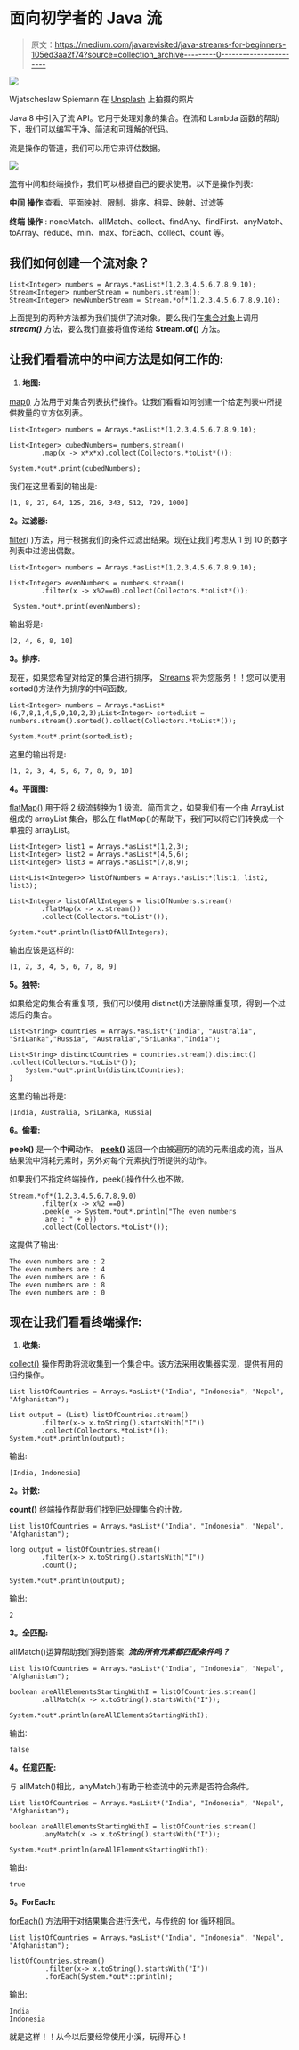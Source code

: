 # 面向初学者的 Java 流

> 原文：<https://medium.com/javarevisited/java-streams-for-beginners-105ed3aa2f74?source=collection_archive---------0----------------------->

![](img/9acd88bd06a7522dee0f28c873e31aa8.png)

Wjatscheslaw Spiemann 在 [Unsplash](https://unsplash.com/s/photos/stream?utm_source=unsplash&utm_medium=referral&utm_content=creditCopyText) 上拍摄的照片

Java 8 中引入了流 API。它用于处理对象的集合。在流和 Lambda 函数的帮助下，我们可以编写干净、简洁和可理解的代码。

流是操作的管道，我们可以用它来评估数据。

[![](img/7e2a826fbd5dc4f7a3ccb87e6700dd65.png)](https://javarevisited.blogspot.com/2018/08/top-5-java-8-courses-to-learn-online.html)

[流](/javarevisited/7-best-java-tutorials-and-books-to-learn-lambda-expression-and-stream-api-and-other-features-3083e6038e14?source=---------14------------------)有中间和终端操作，我们可以根据自己的要求使用。以下是操作列表:

**中间** **操作**:查看、平面映射、限制、排序、相异、映射、过滤等

**终端** **操作** : noneMatch、allMatch、collect、findAny、findFirst、anyMatch、toArray、reduce、min、max、forEach、collect、count 等。

## 我们如何创建一个流对象？

```
List<Integer> numbers = Arrays.*asList*(1,2,3,4,5,6,7,8,9,10);
Stream<Integer> numberStream = numbers.stream();
Stream<Integer> newNumberStream = Stream.*of*(1,2,3,4,5,6,7,8,9,10);
```

上面提到的两种方法都为我们提供了流对象。要么我们在[集合对象](/javarevisited/50-java-collections-interview-questions-for-beginners-and-experienced-programmers-4d2c224cc5ab)上调用 ***stream()*** 方法，要么我们直接将值传递给 **Stream.of()** 方法。

## 让我们看看流中的**中间方法**是如何工作的:

1.  **地图:**

[map()](/javarevisited/how-to-use-streams-map-filter-and-collect-methods-in-java-1e13609a318b) 方法用于对集合列表执行操作。让我们看看如何创建一个给定列表中所提供数量的立方体列表。

```
List<Integer> numbers = Arrays.*asList*(1,2,3,4,5,6,7,8,9,10);

List<Integer> cubedNumbers= numbers.stream()
        .map(x -> x*x*x).collect(Collectors.*toList*());

System.*out*.print(cubedNumbers);
```

我们在这里看到的输出是:

```
[1, 8, 27, 64, 125, 216, 343, 512, 729, 1000]
```

**2。过滤器:**

[filter(](https://www.java67.com/2018/03/java-8-stream-find-first-and-filter-example.html) )方法，用于根据我们的条件过滤出结果。现在让我们考虑从 1 到 10 的数字列表中过滤出偶数。

```
List<Integer> numbers = Arrays.*asList*(1,2,3,4,5,6,7,8,9,10);

List<Integer> evenNumbers = numbers.stream()
        .filter(x -> x%2==0).collect(Collectors.*toList*());

 System.*out*.print(evenNumbers);
```

输出将是:

```
[2, 4, 6, 8, 10]
```

**3。排序:**

现在，如果您希望对给定的集合进行排序， [Streams](/javarevisited/7-best-java-collections-and-stream-api-courses-for-beginners-in-2020-3ad18d52c38) 将为您服务！！您可以使用 sorted()方法作为排序的中间函数。

```
List<Integer> numbers = Arrays.*asList*(6,7,8,1,4,5,9,10,2,3);List<Integer> sortedList = numbers.stream().sorted().collect(Collectors.*toList*());

System.*out*.print(sortedList);
```

这里的输出将是:

```
[1, 2, 3, 4, 5, 6, 7, 8, 9, 10]
```

**4。平面图:**

[flatMap()](http://www.java67.com/2016/03/how-to-use-flatmap-in-java-8-stream.html) 用于将 2 级流转换为 1 级流。简而言之，如果我们有一个由 ArrayList 组成的 arrayList 集合，那么在 flatMap()的帮助下，我们可以将它们转换成一个单独的 arrayList。

```
List<Integer> list1 = Arrays.*asList*(1,2,3);
List<Integer> list2 = Arrays.*asList*(4,5,6);
List<Integer> list3 = Arrays.*asList*(7,8,9);

List<List<Integer>> listOfNumbers = Arrays.*asList*(list1, list2, list3);

List<Integer> listOfAllIntegers = listOfNumbers.stream()
        .flatMap(x -> x.stream())
        .collect(Collectors.*toList*());

System.*out*.println(listOfAllIntegers);
```

输出应该是这样的:

```
[1, 2, 3, 4, 5, 6, 7, 8, 9]
```

**5。独特:**

如果给定的集合有重复项，我们可以使用 distinct()方法删除重复项，得到一个过滤后的集合。

```
List<String> countries = Arrays.*asList*("India", "Australia", "SriLanka","Russia", "Australia","SriLanka","India");

List<String> distinctCountries = countries.stream().distinct()
.collect(Collectors.*toList*());
    System.*out*.println(distinctCountries);
}
```

这里的输出将是:

```
[India, Australia, SriLanka, Russia]
```

**6。偷看:**

**peek()** 是一个**中间**动作。 [**peek()**](https://www.java67.com/2016/09/java-8-streampeek-example.html) 返回一个由被遍历的流的元素组成的流，当从结果流中消耗元素时，另外对每个元素执行所提供的动作。

如果我们不指定终端操作，peek()操作什么也不做。

```
Stream.*of*(1,2,3,4,5,6,7,8,9,0)
        .filter(x -> x%2 ==0)
        .peek(e -> System.*out*.println("The even numbers 
         are : " + e))
        .collect(Collectors.*toList*());
```

这提供了输出:

```
The even numbers are : 2
The even numbers are : 4
The even numbers are : 6
The even numbers are : 8
The even numbers are : 0
```

## 现在让我们看看终端操作:

1.  **收集:**

[collect()](https://www.java67.com/2018/06/java-8-streamcollect-example.html) 操作帮助将流收集到一个集合中。该方法采用收集器实现，提供有用的归约操作。

```
List listOfCountries = Arrays.*asList*("India", "Indonesia", "Nepal", "Afghanistan");

List output = (List) listOfCountries.stream()
        .filter(x-> x.toString().startsWith("I"))
        .collect(Collectors.*toList*());
System.*out*.println(output);
```

输出:

```
[India, Indonesia]
```

**2。计数:**

**count()** 终端操作帮助我们找到已处理集合的计数。

```
List listOfCountries = Arrays.*asList*("India", "Indonesia", "Nepal", "Afghanistan");

long output = listOfCountries.stream()
        .filter(x-> x.toString().startsWith("I"))
        .count();

System.*out*.println(output);
```

输出:

```
2
```

**3。全匹配:**

allMatch()运算帮助我们得到答案: ***流的所有元素都匹配条件吗？***

```
List listOfCountries = Arrays.*asList*("India", "Indonesia", "Nepal", "Afghanistan");

boolean areAllElementsStartingWithI = listOfCountries.stream()
        .allMatch(x -> x.toString().startsWith("I"));

System.*out*.println(areAllElementsStartingWithI);
```

输出:

```
false
```

**4。任意匹配:**

与 allMatch()相比，anyMatch()有助于检查流中的元素是否符合条件。

```
List listOfCountries = Arrays.*asList*("India", "Indonesia", "Nepal", "Afghanistan");

boolean areAllElementsStartingWithI = listOfCountries.stream()
        .anyMatch(x -> x.toString().startsWith("I"));

System.*out*.println(areAllElementsStartingWithI);
```

输出:

```
true
```

**5。ForEach:**

[forEach()](https://www.java67.com/2016/01/how-to-use-foreach-method-in-java-8-examples.html) 方法用于对结果集合进行迭代，与传统的 for 循环相同。

```
List listOfCountries = Arrays.*asList*("India", "Indonesia", "Nepal", "Afghanistan");

listOfCountries.stream()
         .filter(x-> x.toString().startsWith("I"))
         .forEach(System.*out*::println);
```

输出:

```
India
Indonesia
```

就是这样！！从今以后要经常使用小溪，玩得开心！